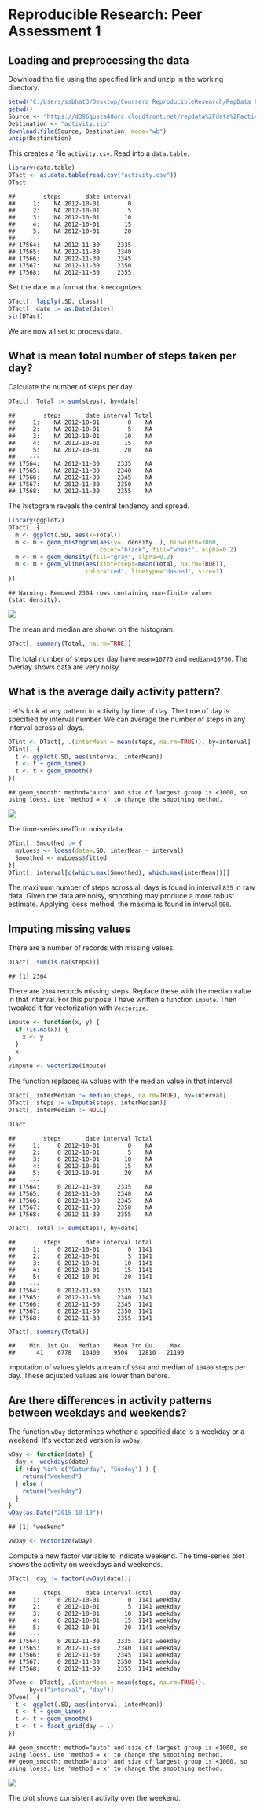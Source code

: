 # Reproducible Research: Peer Assessment 1

## Loading and preprocessing the data

Download the file using the specified link and unzip in the working directory.  


```r
setwd("C:/Users/ssbhat3/Desktop/Coursera ReproducibleResearch/RepData_PeerAssessment1/RepData_PeerAssessment1")
getwd()
Source <- "https://d396qusza40orc.cloudfront.net/repdata%2Fdata%2Factivity.zip"
Destination <- "activity.zip"
download.file(Source, Destination, mode="wb") 
unzip(Destination)
```

This creates a file `activity.csv`. Read into a `data.table`.


```r
library(data.table)
DTact <- as.data.table(read.csv("activity.csv"))
DTact
```

```
##        steps       date interval
##     1:    NA 2012-10-01        0
##     2:    NA 2012-10-01        5
##     3:    NA 2012-10-01       10
##     4:    NA 2012-10-01       15
##     5:    NA 2012-10-01       20
##    ---                          
## 17564:    NA 2012-11-30     2335
## 17565:    NA 2012-11-30     2340
## 17566:    NA 2012-11-30     2345
## 17567:    NA 2012-11-30     2350
## 17568:    NA 2012-11-30     2355
```

Set the date in a format that `R` recognizes.


```r
DTact[, lapply(.SD, class)]
DTact[, date := as.Date(date)]
str(DTact)
```

We are now all set to process data.

## What is mean total number of steps taken per day?

Calculate the number of steps per day.

```r
DTact[, Total := sum(steps), by=date]
```

```
##        steps       date interval Total
##     1:    NA 2012-10-01        0    NA
##     2:    NA 2012-10-01        5    NA
##     3:    NA 2012-10-01       10    NA
##     4:    NA 2012-10-01       15    NA
##     5:    NA 2012-10-01       20    NA
##    ---                                
## 17564:    NA 2012-11-30     2335    NA
## 17565:    NA 2012-11-30     2340    NA
## 17566:    NA 2012-11-30     2345    NA
## 17567:    NA 2012-11-30     2350    NA
## 17568:    NA 2012-11-30     2355    NA
```

The histogram reveals the central tendency and spread.


```r
library(ggplot2)
DTact[, {
  m <- ggplot(.SD, aes(x=Total))
  m <- m + geom_histogram(aes(y=..density..), binwidth=3000, 
                          color="black", fill="wheat", alpha=0.2) 
  m <- m + geom_density(fill="gray", alpha=0.2)
  m <- m + geom_vline(aes(xintercept=mean(Total, na.rm=TRUE)),
                      color="red", linetype="dashed", size=1)
}]
```

```
## Warning: Removed 2304 rows containing non-finite values (stat_density).
```

![](PA1_template_files/figure-html/unnamed-chunk-5-1.png) 

The mean and median are shown on the histogram.


```r
DTact[, summary(Total, na.rm=TRUE)]
```

The total number of steps per day have `mean=10770` and `median=10760`. The overlay shows data are very noisy.

## What is the average daily activity pattern?

Let's look at any pattern in activity by time of day. The time of day is specified by interval number. We can average the number of steps in any interval across all days.


```r
DTint <- DTact[, .(interMean = mean(steps, na.rm=TRUE)), by=interval]
DTint[, {
  t <- ggplot(.SD, aes(interval, interMean))
  t <- t + geom_line()
  t <- t + geom_smooth()
}]
```

```
## geom_smooth: method="auto" and size of largest group is <1000, so using loess. Use 'method = x' to change the smoothing method.
```

![](PA1_template_files/figure-html/unnamed-chunk-7-1.png) 

The time-series reaffirm noisy data. 


```r
DTint[, Smoothed := {
  myLoess <- loess(data=.SD, interMean ~ interval)
  Smoothed <- myLoess$fitted
}]
DTint[, interval[c(which.max(Smoothed), which.max(interMean))]]
```

The maximum number of steps across all days is found in interval `835` in raw data. Given the data are noisy, smoothing may produce a more robust estimate. Applying loess method, the maxima is found in interval `900`.

## Imputing missing values

There are a number of records with missing values. 


```r
DTact[, sum(is.na(steps))]
```

```
## [1] 2304
```

There are `2304` records missing steps. Replace these with the median value in that interval. For this purpose, I have written a function `impute`. Then tweaked it for vectorization with `Vectorize`.


```r
impute <- function(x, y) {
  if (is.na(x)) {
    x <- y
  }
  x
}
vImpute <- Vectorize(impute)
```

The function replaces `NA` values with the median value in that interval.


```r
DTact[, interMedian := median(steps, na.rm=TRUE), by=interval]
DTact[, steps := vImpute(steps, interMedian)]
DTact[, interMedian := NULL]
```


```r
DTact
```

```
##        steps       date interval Total
##     1:     0 2012-10-01        0    NA
##     2:     0 2012-10-01        5    NA
##     3:     0 2012-10-01       10    NA
##     4:     0 2012-10-01       15    NA
##     5:     0 2012-10-01       20    NA
##    ---                                
## 17564:     0 2012-11-30     2335    NA
## 17565:     0 2012-11-30     2340    NA
## 17566:     0 2012-11-30     2345    NA
## 17567:     0 2012-11-30     2350    NA
## 17568:     0 2012-11-30     2355    NA
```

```r
DTact[, Total := sum(steps), by=date]
```

```
##        steps       date interval Total
##     1:     0 2012-10-01        0  1141
##     2:     0 2012-10-01        5  1141
##     3:     0 2012-10-01       10  1141
##     4:     0 2012-10-01       15  1141
##     5:     0 2012-10-01       20  1141
##    ---                                
## 17564:     0 2012-11-30     2335  1141
## 17565:     0 2012-11-30     2340  1141
## 17566:     0 2012-11-30     2345  1141
## 17567:     0 2012-11-30     2350  1141
## 17568:     0 2012-11-30     2355  1141
```

```r
DTact[, summary(Total)]
```

```
##    Min. 1st Qu.  Median    Mean 3rd Qu.    Max. 
##      41    6778   10400    9504   12810   21190
```

Imputation of values yields a mean of `9504` and median of `10400` steps per day. These adjusted values are lower than before.

## Are there differences in activity patterns between weekdays and weekends?

The function `wDay` determines whether a specified date is a weekday or a weekend. It's vectorized version is `vwDay`.


```r
wDay <- function(date) {
  day <- weekdays(date)
  if (day %in% c("Saturday", "Sunday") ) {
    return("weekend")
  } else {
    return("weekday")
  }
}
wDay(as.Date("2015-10-18"))
```

```
## [1] "weekend"
```

```r
vwDay <- Vectorize(wDay)
```

Compute a new factor variable to indicate weekend. The time-series plot shows the activity on weekdays and weekends. 


```r
DTact[, day := factor(vwDay(date))]
```

```
##        steps       date interval Total     day
##     1:     0 2012-10-01        0  1141 weekday
##     2:     0 2012-10-01        5  1141 weekday
##     3:     0 2012-10-01       10  1141 weekday
##     4:     0 2012-10-01       15  1141 weekday
##     5:     0 2012-10-01       20  1141 weekday
##    ---                                        
## 17564:     0 2012-11-30     2335  1141 weekday
## 17565:     0 2012-11-30     2340  1141 weekday
## 17566:     0 2012-11-30     2345  1141 weekday
## 17567:     0 2012-11-30     2350  1141 weekday
## 17568:     0 2012-11-30     2355  1141 weekday
```

```r
DTwee <- DTact[, .(interMean = mean(steps, na.rm=TRUE)), 
      by=c("interval", "day")]
DTwee[, {
  t <- ggplot(.SD, aes(interval, interMean))
  t <- t + geom_line()
  t <- t + geom_smooth()
  t <- t + facet_grid(day ~ .)
}]
```

```
## geom_smooth: method="auto" and size of largest group is <1000, so using loess. Use 'method = x' to change the smoothing method.
## geom_smooth: method="auto" and size of largest group is <1000, so using loess. Use 'method = x' to change the smoothing method.
```

![](PA1_template_files/figure-html/unnamed-chunk-14-1.png) 

The plot shows consistent activity over the weekend.
